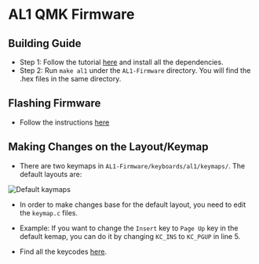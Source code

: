 # AL1 QMK Firmware 

## Building Guide

- Step 1: Follow the tutorial [here](https://docs.qmk.fm/install-build-tools) and install all the dependencies. 
- Step 2: Run `make al1` under the `AL1-Firmware` directory. You will find the .hex files in the same directory. 

## Flashing Firmware

- Follow the instructions [here](https://docs.qmk.fm/flashing-firmware)

## Making Changes on the Layout/Keymap

- There are two keymaps in `AL1-Firmware/keyboards/al1/keymaps/`.  The default layouts are: 

![Default kaymaps](https://i.imgur.com/g8zDjMH.png)

- In order to make changes base for the default layout, you need to edit the `keymap.c` files. 

- Example: If you want to change the `Insert` key to `Page Up` key in the default kemap, you can do it by changing `KC_INS` to `KC_PGUP` in line 5. 

- Find all the keycodes [here](https://docs.qmk.fm/keycodes). 
